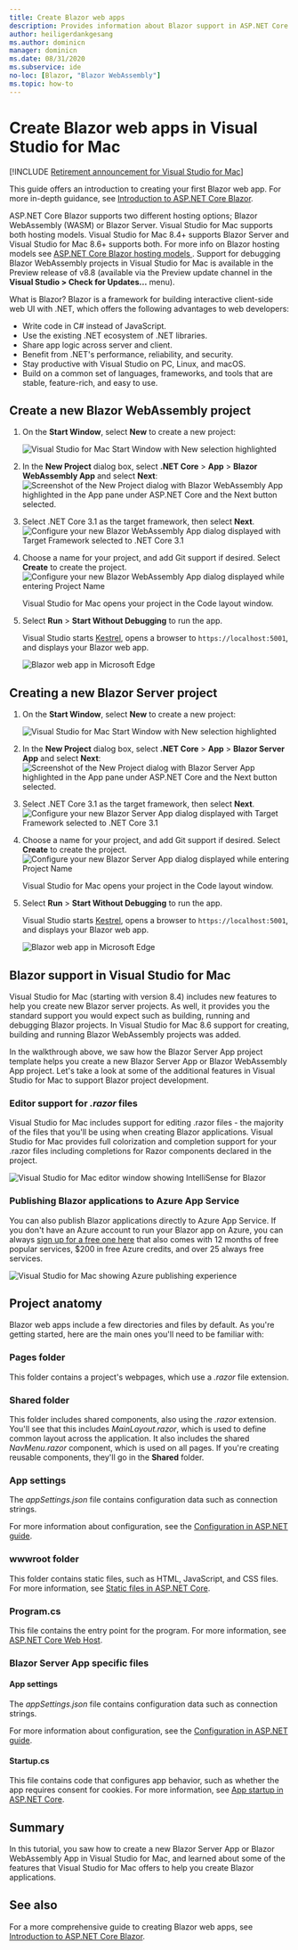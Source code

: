 ```yaml
---
title: Create Blazor web apps
description: Provides information about Blazor support in ASP.NET Core apps in Visual Studio for Mac.
author: heiligerdankgesang 
ms.author: dominicn
manager: dominicn
ms.date: 08/31/2020
ms.subservice: ide
no-loc: [Blazor, "Blazor WebAssembly"]
ms.topic: how-to
---
```


# Create Blazor web apps in Visual Studio for Mac

 [!INCLUDE [Retirement announcement for Visual Studio for Mac](includes/vsmac-retirement.md)]

This guide offers an introduction to creating your first Blazor web app. For more in-depth guidance, see [Introduction to ASP.NET Core Blazor](/aspnet/core/blazor/index).

ASP.NET Core Blazor supports two different hosting options; Blazor WebAssembly (WASM) or Blazor Server. Visual Studio for Mac supports both hosting models. Visual Studio for Mac 8.4+ supports Blazor Server and Visual Studio for Mac 8.6+ supports both. For more info on Blazor hosting models see [ASP.NET Core Blazor hosting models
](/aspnet/core/blazor/hosting-models?view=aspnetcore-3.1&preserve-view=true). Support for debugging Blazor WebAssembly projects in Visual Studio for Mac is available in the Preview release of v8.8 (available via the Preview update channel in the **Visual Studio > Check for Updates...** menu).

What is Blazor? Blazor is a framework for building interactive client-side web UI with .NET, which offers the following advantages to web developers:

- Write code in C# instead of JavaScript.
- Use the existing .NET ecosystem of .NET libraries.
- Share app logic across server and client.
- Benefit from .NET's performance, reliability, and security.
- Stay productive with Visual Studio on PC, Linux, and macOS.
- Build on a common set of languages, frameworks, and tools that are stable, feature-rich, and easy to use.

## Create a new Blazor WebAssembly project

1. On the **Start Window**, select **New** to create a new project:

   ![Visual Studio for Mac Start Window with New selection highlighted](media/blazor-new-project.png)

1. In the **New Project** dialog box, select **.NET Core** > **App** > **Blazor WebAssembly App** and select **Next**:
   ![Screenshot of the New Project dialog with Blazor WebAssembly App highlighted in the App pane under ASP.NET Core and the Next button selected.](media/blazor-wasm-project-template.png)

1. Select .NET Core 3.1 as the target framework, then select **Next**.
   ![Configure your new Blazor WebAssembly App dialog displayed with Target Framework selected to .NET Core 3.1](media/blazor-wasm-select-target-framework.png)

1. Choose a name for your project, and add Git support if desired. Select **Create** to create the project.
    ![Configure your new Blazor WebAssembly App dialog displayed while entering Project Name](media/blazor-wasm-name-project.png)

   Visual Studio for Mac opens your project in the Code layout window.

1. Select **Run** > **Start Without Debugging** to run the app.

   Visual Studio starts [Kestrel](/aspnet/core/fundamentals/servers/kestrel), opens a browser to `https://localhost:5001`, and displays your Blazor web app.

   ![Blazor web app in Microsoft Edge](media/blazor-new-app-in-edge.png)

## Creating a new Blazor Server project

1. On the **Start Window**, select **New** to create a new project:

   ![Visual Studio for Mac Start Window with New selection highlighted](media/blazor-new-project.png)
1. In the **New Project** dialog box, select **.NET Core** > **App** > **Blazor Server App** and select **Next**:
   ![Screenshot of the New Project dialog with Blazor Server App highlighted in the App pane under ASP.NET Core and the Next button selected.](media/blazor-project-template.png)

1. Select .NET Core 3.1 as the target framework, then select **Next**.
   ![Configure your new Blazor Server App dialog displayed with Target Framework selected to .NET Core 3.1](media/blazor-select-target-framework.png)

1. Choose a name for your project, and add Git support if desired. Select **Create** to create the project.
   ![Configure your new Blazor Server App dialog displayed while entering Project Name](media/blazor-name-project.png)

   Visual Studio for Mac opens your project in the Code layout window.
1. Select **Run** > **Start Without Debugging** to run the app.

   Visual Studio starts [Kestrel](/aspnet/core/fundamentals/servers/kestrel), opens a browser to `https://localhost:5001`, and displays your Blazor web app.

   ![Blazor web app in Microsoft Edge](media/blazor-new-app-in-edge.png)

## Blazor support in Visual Studio for Mac

Visual Studio for Mac (starting with version 8.4) includes new features to help you create new Blazor server projects. As well, it provides you the standard support you would expect such as building, running and debugging Blazor projects. In Visual Studio for Mac 8.6 support for creating, building and running Blazor WebAssembly projects was added.

In the walkthrough above, we saw how the Blazor Server App project template helps you create a new Blazor Server App or Blazor WebAssembly App project. Let's take a look at some of the additional features in Visual Studio for Mac to support Blazor project development.

### Editor support for *.razor* files

Visual Studio for Mac includes support for editing .razor files - the majority of the files that you'll be using when creating Blazor applications. Visual Studio for Mac provides full colorization and completion support for your .razor files including completions for Razor components declared in the project.

![Visual Studio for Mac editor window showing IntelliSense for Blazor](media/blazor-intellisense.png)

### Publishing Blazor applications to Azure App Service

You can also publish Blazor applications directly to Azure App Service. If you don't have an Azure account to run your Blazor app on Azure, you can always [sign up for a free one here](https://azure.microsoft.com/free) that also comes with 12 months of free popular services, $200 in free Azure credits, and over 25 always free services.

![Visual Studio for Mac showing Azure publishing experience](media/blazor-azure-publish.png)

## Project anatomy

Blazor web apps include a few directories and files by default. As you're getting started, here are the main ones you'll need to be familiar with:

### Pages folder

This folder contains a project's webpages, which use a *.razor* file extension.

### Shared folder

This folder includes shared components, also using the *.razor* extension. You'll see that this includes *MainLayout.razor*, which is used to define common layout across the application. It also includes the shared *NavMenu.razor* component, which is used on all pages. If you're creating reusable components, they'll go in the **Shared** folder.

### App settings

The *appSettings.json* file contains configuration data such as connection strings.

For more information about configuration, see the [Configuration in ASP.NET guide](/aspnet/core/fundamentals/configuration/index).

### wwwroot folder

This folder contains static files, such as HTML, JavaScript, and CSS files. For more information, see [Static files in ASP.NET Core](/aspnet/core/fundamentals/static-files).

### Program.cs

This file contains the entry point for the program. For more information, see [ASP.NET Core Web Host](/aspnet/core/fundamentals/host/web-host).

### Blazor Server App specific files

#### App settings

The *appSettings.json* file contains configuration data such as connection strings.

For more information about configuration, see the [Configuration in ASP.NET guide](/aspnet/core/fundamentals/configuration/index).

#### Startup.cs

This file contains code that configures app behavior, such as whether the app requires consent for cookies. For more information, see [App startup in ASP.NET Core](/aspnet/core/fundamentals/startup).

## Summary

In this tutorial, you saw how to create a new Blazor Server App or Blazor WebAssembly App in Visual Studio for Mac, and learned about some of the features that Visual Studio for Mac offers to help you create Blazor applications.

## See also

For a more comprehensive guide to creating Blazor web apps, see [Introduction to ASP.NET Core Blazor](/aspnet/core/blazor/index).
